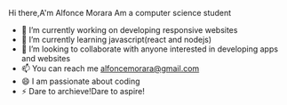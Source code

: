  Hi there,A'm Alfonce Morara
Am a computer science student

- 🔭 I’m currently working on developing responsive websites
- 🌱 I’m currently learning javascript(react and nodejs)
- 👯 I’m looking to collaborate with anyone interested in developing apps and websites
- 📫 You can reach me alfoncemorara@gmail.com
- 😄 I am passionate about coding
- ⚡ Dare to archieve!Dare to aspire!

